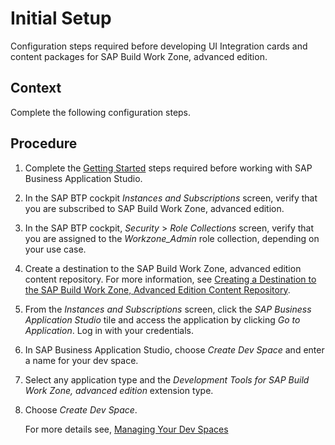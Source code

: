 <!-- loio87a6a5e1c64c4df49747b82a540701f8 -->

# Initial Setup

Configuration steps required before developing UI Integration cards and content packages for SAP Build Work Zone, advanced edition.



<a name="loio87a6a5e1c64c4df49747b82a540701f8__context_edc_2ly_ykb"/>

## Context

Complete the following configuration steps.



<a name="loio87a6a5e1c64c4df49747b82a540701f8__steps_fdc_2ly_ykb"/>

## Procedure

1.  Complete the [Getting Started](https://help.sap.com/viewer/9d1db9835307451daa8c930fbd9ab264/Cloud/en-US/19611ddbe82f4bf2b493283e0ed602e5.html) steps required before working with SAP Business Application Studio.

2.  In the SAP BTP cockpit *Instances and Subscriptions* screen, verify that you are subscribed to SAP Build Work Zone, advanced edition.

3.  In the SAP BTP cockpit, *Security* \> *Role Collections* screen, verify that you are assigned to the *Workzone\_Admin* role collection, depending on your use case.

4.  Create a destination to the SAP Build Work Zone, advanced edition content repository. For more information, see [Creating a Destination to the SAP Build Work Zone, Advanced Edition Content Repository](creating-a-destination-to-the-sap-build-work-zone-advanced-edition-content-repository-4a90162.md).

5.  From the *Instances and Subscriptions* screen, click the *SAP Business Application Studio* tile and access the application by clicking *Go to Application*. Log in with your credentials.

6.  In SAP Business Application Studio, choose *Create Dev Space* and enter a name for your dev space.

7.  Select any application type and the *Development Tools for SAP Build Work Zone, advanced edition* extension type.

8.  Choose *Create Dev Space*.

    For more details see, [Managing Your Dev Spaces](https://help.sap.com/viewer/9d1db9835307451daa8c930fbd9ab264/Cloud/en-US/4142f786f3d345699c3d5fbebda5ded6.html)


